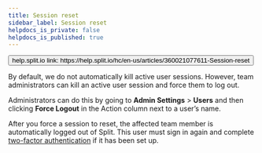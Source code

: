 ```yaml
---
title: Session reset
sidebar_label: Session reset
helpdocs_is_private: false
helpdocs_is_published: true
---
```


<p>
  <button style={{borderRadius:'8px', border:'1px', fontFamily:'Courier New', fontWeight:'800', textAlign:'left'}}> help.split.io link: https://help.split.io/hc/en-us/articles/360021077611-Session-reset </button>
</p>

By default, we do not automatically kill active user sessions. However, team administrators can kill an active user session and force them to log out.

Administrators can do this by going to **Admin Settings** > **Users** and then clicking **Force Logout** in the Action column next to a user’s name.

After you force a session to reset, the affected team member is automatically logged out of Split. This user must sign in again and complete [two-factor authentication](https://help.split.io/hc/en-us/articles/360020825212) if it has been set up.

